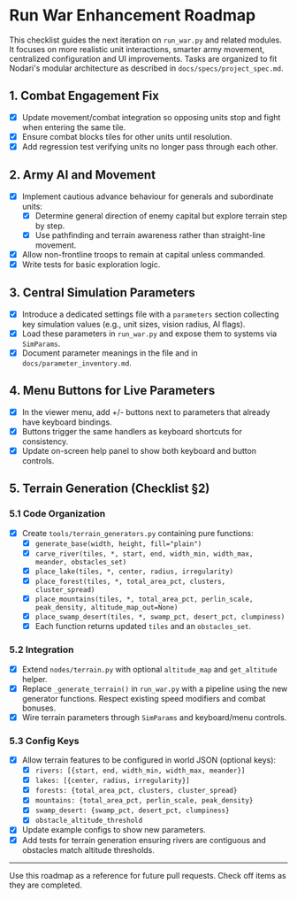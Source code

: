 # Run War Enhancement Roadmap

This checklist guides the next iteration on `run_war.py` and related modules.
It focuses on more realistic unit interactions, smarter army movement, centralized
configuration and UI improvements. Tasks are organized to fit Nodari's modular
architecture as described in `docs/specs/project_spec.md`.

## 1. Combat Engagement Fix
- [x] Update movement/combat integration so opposing units stop and fight when
  entering the same tile.
- [x] Ensure combat blocks tiles for other units until resolution.
- [x] Add regression test verifying units no longer pass through each other.

## 2. Army AI and Movement
- [x] Implement cautious advance behaviour for generals and subordinate units:
  - [x] Determine general direction of enemy capital but explore terrain step by step.
  - [x] Use pathfinding and terrain awareness rather than straight-line movement.
- [x] Allow non-frontline troops to remain at capital unless commanded.
- [x] Write tests for basic exploration logic.

## 3. Central Simulation Parameters
- [x] Introduce a dedicated settings file with a `parameters` section collecting
  key simulation values (e.g., unit sizes, vision radius, AI flags).
- [x] Load these parameters in `run_war.py` and expose them to systems via `SimParams`.
- [x] Document parameter meanings in the file and in `docs/parameter_inventory.md`.

## 4. Menu Buttons for Live Parameters
- [x] In the viewer menu, add +/- buttons next to parameters that already have
  keyboard bindings.
- [x] Buttons trigger the same handlers as keyboard shortcuts for consistency.
- [x] Update on-screen help panel to show both keyboard and button controls.

## 5. Terrain Generation (Checklist §2)

### 5.1 Code Organization
- [x] Create `tools/terrain_generators.py` containing pure functions:
  - [x] `generate_base(width, height, fill="plain")`
  - [x] `carve_river(tiles, *, start, end, width_min, width_max, meander, obstacles_set)`
  - [x] `place_lake(tiles, *, center, radius, irregularity)`
  - [x] `place_forest(tiles, *, total_area_pct, clusters, cluster_spread)`
  - [x] `place_mountains(tiles, *, total_area_pct, perlin_scale, peak_density, altitude_map_out=None)`
  - [x] `place_swamp_desert(tiles, *, swamp_pct, desert_pct, clumpiness)`
  - [x] Each function returns updated `tiles` and an `obstacles_set`.

### 5.2 Integration
- [x] Extend `nodes/terrain.py` with optional `altitude_map` and `get_altitude` helper.
- [x] Replace `_generate_terrain()` in `run_war.py` with a pipeline using the new
  generator functions. Respect existing speed modifiers and combat bonuses.
- [x] Wire terrain parameters through `SimParams` and keyboard/menu controls.

### 5.3 Config Keys
- [x] Allow terrain features to be configured in world JSON (optional keys):
  - [x] `rivers: [{start, end, width_min, width_max, meander}]`
  - [x] `lakes: [{center, radius, irregularity}]`
  - [x] `forests: {total_area_pct, clusters, cluster_spread}`
  - [x] `mountains: {total_area_pct, perlin_scale, peak_density}`
  - [x] `swamp_desert: {swamp_pct, desert_pct, clumpiness}`
  - [x] `obstacle_altitude_threshold`
- [x] Update example configs to show new parameters.
- [x] Add tests for terrain generation ensuring rivers are contiguous and
  obstacles match altitude thresholds.

---

Use this roadmap as a reference for future pull requests. Check off items as
they are completed.

